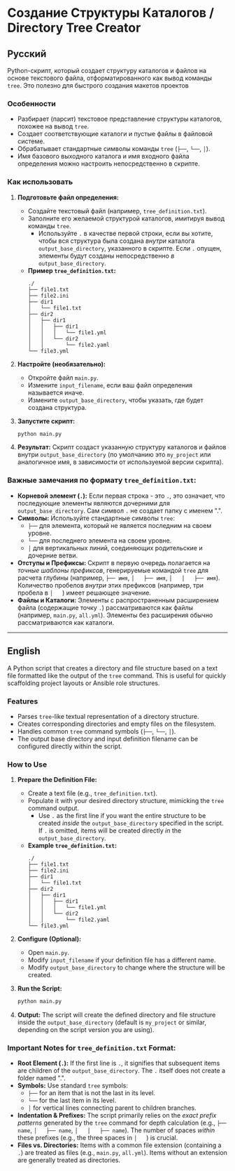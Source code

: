 # Создание Структуры Каталогов / Directory Tree Creator

## Русский

Python-скрипт, который создает структуру каталогов и файлов на основе текстового файла, отформатированного как вывод команды `tree`. Это полезно для быстрого создания макетов проектов

### Особенности
*   Разбирает (парсит) текстовое представление структуры каталогов, похожее на вывод `tree`.
*   Создает соответствующие каталоги и пустые файлы в файловой системе.
*   Обрабатывает стандартные символы команды `tree` (`├──`, `└──`, `│`).
*   Имя базового выходного каталога и имя входного файла определения можно настроить непосредственно в скрипте.

### Как использовать

1.  **Подготовьте файл определения:**
    *   Создайте текстовый файл (например, `tree_definition.txt`).
    *   Заполните его желаемой структурой каталогов, имитируя вывод команды `tree`.
        *   Используйте `.` в качестве первой строки, если вы хотите, чтобы вся структура была создана *внутри* каталога `output_base_directory`, указанного в скрипте. Если `.` опущен, элементы будут созданы непосредственно *в* `output_base_directory`.
    *   **Пример `tree_definition.txt`:**
        ```
        ./
        ├── file1.txt
        ├── file2.ini
        ├── dir1
        │   └── file1.txt
        ├── dir2
        │   ├── dir1
        │   │   ├── dir1
        │   │   │   └── file1.yml
        │   │   └── dir2
        │   │       └── file2.yaml
        └── file3.yml
        ```

2.  **Настройте (необязательно):**
    *   Откройте файл `main.py`.
    *   Измените `input_filename`, если ваш файл определения называется иначе.
    *   Измените `output_base_directory`, чтобы указать, где будет создана структура.

3.  **Запустите скрипт:**
    ```bash
    python main.py
    ```

4.  **Результат:**
    Скрипт создаст указанную структуру каталогов и файлов внутри `output_base_directory` (по умолчанию это `my_project` или аналогичное имя, в зависимости от используемой версии скрипта).

### Важные замечания по формату `tree_definition.txt`:

*   **Корневой элемент (`.`):** Если первая строка - это `.`, это означает, что последующие элементы являются дочерними для `output_base_directory`. Сам символ `.` не создает папку с именем ".".
*   **Символы:** Используйте стандартные символы `tree`:
    *   `├──` для элемента, который не является последним на своем уровне.
    *   `└──` для последнего элемента на своем уровне.
    *   `│` для вертикальных линий, соединяющих родительские и дочерние ветви.
*   **Отступы и Префиксы:** Скрипт в первую очередь полагается на *точные шаблоны префиксов*, генерируемые командой `tree` для расчета глубины (например, `├── имя`, `│   ├── имя`, `│   │   ├── имя`). Количество пробелов *внутри* этих префиксов (например, три пробела в `│   `) имеет решающее значение.
*   **Файлы и Каталоги:** Элементы с распространенным расширением файла (содержащие точку `.`) рассматриваются как файлы (например, `main.py`, `all.yml`). Элементы без расширения обычно рассматриваются как каталоги.

* * *

## English

A Python script that creates a directory and file structure based on a text file formatted like the output of the `tree` command. This is useful for quickly scaffolding project layouts or Ansible role structures.

### Features
*   Parses `tree`-like textual representation of a directory structure.
*   Creates corresponding directories and empty files on the filesystem.
*   Handles common `tree` command symbols (`├──`, `└──`, `│`).
*   The output base directory and input definition filename can be configured directly within the script.

### How to Use

1.  **Prepare the Definition File:**
    *   Create a text file (e.g., `tree_definition.txt`).
    *   Populate it with your desired directory structure, mimicking the `tree` command output.
        *   Use `.` as the first line if you want the entire structure to be created *inside* the `output_base_directory` specified in the script. If `.` is omitted, items will be created directly *in* the `output_base_directory`.
    *   **Example `tree_definition.txt`:**
        ```
        ./
        ├── file1.txt
        ├── file2.ini
        ├── dir1
        │   └── file1.txt
        ├── dir2
        │   ├── dir1
        │   │   ├── dir1
        │   │   │   └── file1.yml
        │   │   └── dir2
        │   │       └── file2.yaml
        └── file3.yml
        ```

2.  **Configure (Optional):**
    *   Open `main.py`.
    *   Modify `input_filename` if your definition file has a different name.
    *   Modify `output_base_directory` to change where the structure will be created.

3.  **Run the Script:**
    ```bash
    python main.py
    ```

4.  **Output:**
    The script will create the defined directory and file structure inside the `output_base_directory` (default is `my_project` or similar, depending on the script version you are using).

### Important Notes for `tree_definition.txt` Format:

*   **Root Element (`.`):** If the first line is `.`, it signifies that subsequent items are children of the `output_base_directory`. The `.` itself does not create a folder named ".".
*   **Symbols:** Use standard `tree` symbols:
    *   `├──` for an item that is not the last in its level.
    *   `└──` for the last item in its level.
    *   `│` for vertical lines connecting parent to children branches.
*   **Indentation & Prefixes:** The script primarily relies on the *exact prefix patterns* generated by the `tree` command for depth calculation (e.g., `├── name`, `│   ├── name`, `│   │   ├── name`). The number of spaces *within* these prefixes (e.g., the three spaces in `│   `) is crucial.
*   **Files vs. Directories:** Items with a common file extension (containing a `.`) are treated as files (e.g., `main.py`, `all.yml`). Items without an extension are generally treated as directories.